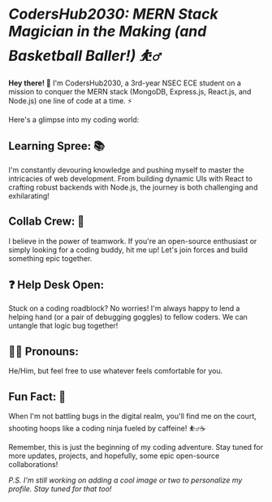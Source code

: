 # *CodersHub2030: MERN Stack Magician in the Making (and Basketball Baller!) ⛹️‍♂️*

**Hey there! 👋** I'm CodersHub2030, a 3rd-year NSEC ECE student on a mission to conquer the MERN stack (MongoDB, Express.js, React.js, and Node.js) one line of code at a time. ⚡

Here's a glimpse into my coding world:

## **Learning Spree: 📚**
I'm constantly devouring knowledge and pushing myself to master the intricacies of web development. From building dynamic UIs with React to crafting robust backends with Node.js, the journey is both challenging and exhilarating!

## **Collab Crew: 🤝**
I believe in the power of teamwork. If you're an open-source enthusiast or simply looking for a coding buddy, hit me up! Let's join forces and build something epic together.

## ❓ **Help Desk Open:**
Stuck on a coding roadblock? No worries! I'm always happy to lend a helping hand (or a pair of debugging goggles) to fellow coders. We can untangle that logic bug together!

## 👨‍💻 **Pronouns:**
He/Him, but feel free to use whatever feels comfortable for you.

## **Fun Fact: 🏀**
When I'm not battling bugs in the digital realm, you'll find me on the court, shooting hoops like a coding ninja fueled by caffeine! ⛹️‍♂️☕️

Remember, this is just the beginning of my coding adventure. Stay tuned for more updates, projects, and hopefully, some epic open-source collaborations!

*P.S. I'm still working on adding a cool image or two to personalize my profile. Stay tuned for that too!*
